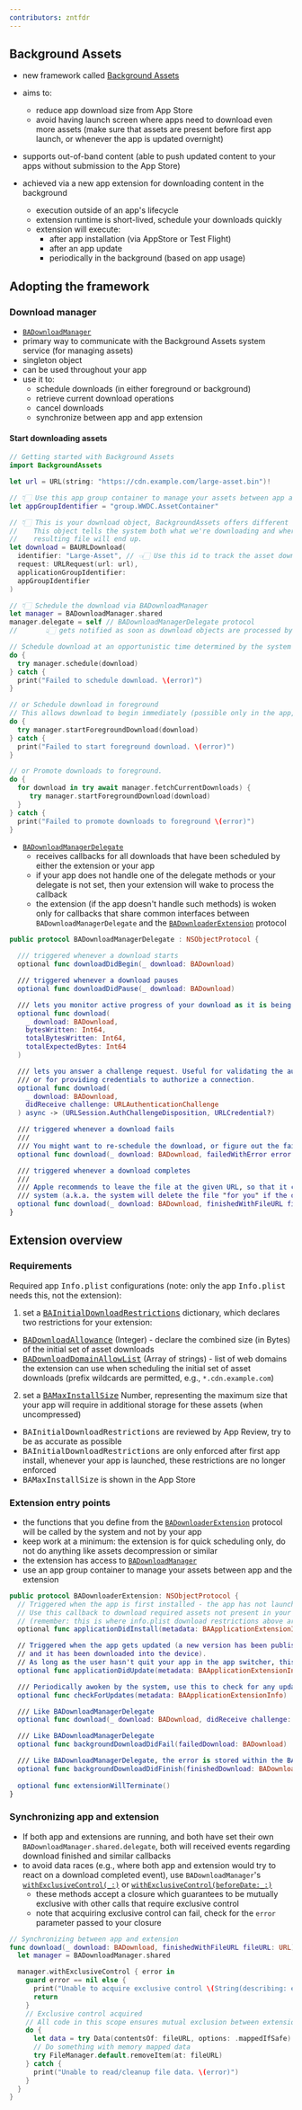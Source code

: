 ```yaml
---
contributors: zntfdr
---
```


## Background Assets

- new framework called [Background Assets][ba]
- aims to:
  - reduce app download size from App Store
  - avoid having launch screen where apps need to download even more assets (make sure that assets are present before first app launch, or whenever the app is updated overnight)

- supports out-of-band content (able to push updated content to your apps without submission to the App Store)

- achieved via a new app extension for downloading content in the background
  - execution outside of an app's lifecycle
  - extension runtime is short-lived, schedule your downloads quickly
  - extension will execute:
    - after app installation (via AppStore or Test Flight)
    - after an app update
    - periodically in the background (based on app usage)

## Adopting the framework

### Download manager

- [`BADownloadManager`][BADownloadManager]
- primary way to communicate with the Background Assets system service (for managing assets)
- singleton object
- can be used throughout your app
- use it to: 
  - schedule downloads (in either foreground or background)
  - retrieve current download operations
  - cancel downloads
  - synchronize between app and app extension

#### Start downloading assets

```swift
// Getting started with Background Assets
import BackgroundAssets

let url = URL(string: "https://cdn.example.com/large-asset.bin")!

// 👇🏻 Use this app group container to manage your assets between app and the extension
let appGroupIdentifier = "group.WWDC.AssetContainer"

// 👇🏻 This is your download object, BackgroundAssets offers different objects.
//    This object tells the system both what we're downloading and where the 
//    resulting file will end up.
let download = BAURLDownload(
  identifier: "Large-Asset", // 👈🏻 Use this id to track the asset download across app/extensions launches
  request: URLRequest(url: url),
  applicationGroupIdentifier:
  appGroupIdentifier
)

// 👇🏻 Schedule the download via BADownloadManager
let manager = BADownloadManager.shared
manager.delegate = self // BADownloadManagerDelegate protocol
//       👆🏻 gets notified as soon as download objects are processed by the system

// Schedule download at an opportunistic time determined by the system
do {
  try manager.schedule(download)
} catch {
  print("Failed to schedule download. \(error)")
}

// or Schedule download in foreground
// This allows download to begin immediately (possible only in the app, not in the extension)
do {
  try manager.startForegroundDownload(download)
} catch {
  print("Failed to start foreground download. \(error)")
}

// or Promote downloads to foreground.
do {
  for download in try await manager.fetchCurrentDownloads) {
     try manager.startForegroundDownload(download)
  }
} catch {
  print("Failed to promote downloads to foreground \(error)")
}
```

- [`BADownloadManagerDelegate`][BADownloadManagerDelegate]
  - receives callbacks for all downloads that have been scheduled by either the extension or your app
  - if your app does not handle one of the delegate methods or your delegate is not set, then your extension will wake to process the callback
  - the extension (if the app doesn't handle such methods) is woken only for callbacks that share common interfaces between `BADownloadManagerDelegate` and the [`BADownloaderExtension`][BADownloaderExtension] protocol

```swift
public protocol BADownloadManagerDelegate : NSObjectProtocol {

  /// triggered whenever a download starts
  optional func downloadDidBegin(_ download: BADownload)

  /// triggered whenever a download pauses
  optional func downloadDidPause(_ download: BADownload)

  /// lets you monitor active progress of your download as it is being downloaded in the foreground
  optional func download(
    _ download: BADownload, 
    bytesWritten: Int64, 
    totalBytesWritten: Int64, 
    totalExpectedBytes: Int64
  )

  /// lets you answer a challenge request. Useful for validating the authenticity of a connection 
  /// or for providing credentials to authorize a connection.
  optional func download(
    _ download: BADownload, 
    didReceive challenge: URLAuthenticationChallenge
  ) async -> (URLSession.AuthChallengeDisposition, URLCredential?)

  /// triggered whenever a download fails
  ///
  /// You might want to re-schedule the download, or figure out the failure cause
  optional func download(_ download: BADownload, failedWithError error: Error)

  /// triggered whenever a download completes
  ///
  /// Apple recommends to leave the file at the given URL, so that it can be managed by the 
  /// system (a.k.a. the system will delete the file "for you" if the device is low on space)
  optional func download(_ download: BADownload, finishedWithFileURL fileURL: URL)
}
```

## Extension overview

### Requirements

Required app <kbd>Info.plist</kbd> configurations (note: only the app <kbd>Info.plist</kbd> needs this, not the extension):

1. set a [<kbd>BAInitialDownloadRestrictions</kbd>][bainitialdownloadrestrictions] dictionary, which declares two restrictions for your extension:
  - [<kbd>BADownloadAllowance</kbd>][BADownloadAllowance] (Integer) - declare the combined size (in Bytes) of the initial set of asset downloads
  - [<kbd>BADownloadDomainAllowList</kbd>][BADownloadDomainAllowList] (Array of strings) - list of web domains the extension can use when scheduling the initial set of asset downloads (prefix wildcards are permitted, e.g., `*.cdn.example.com`)

2. set a [<kbd>BAMaxInstallSize</kbd>][BAMaxInstallSize] Number, representing the maximum size that your app will require in additional storage for these assets (when uncompressed)

- <kbd>BAInitialDownloadRestrictions</kbd> are reviewed by App Review, try to be as accurate as possible
- <kbd>BAInitialDownloadRestrictions</kbd> are only enforced after first app install, whenever your app is launched, these restrictions are no longer enforced
- <kbd>BAMaxInstallSize</kbd> is shown in the App Store

### Extension entry points

- the functions that you define from the [`BADownloaderExtension`][BADownloaderExtension] protocol will be called by the system and not by your app
- keep work at a minimum: the extension is for quick scheduling only, do not do anything like assets decompression or similar
- the extension has access to [`BADownloadManager`][BADownloadManager]
- use an app group container to manage your assets between app and the extension

```swift
public protocol BADownloaderExtension: NSObjectProtocol {
  // Triggered when the app is first installed - the app has not launched yet, but your extension has.
  // Use this callback to download required assets not present in your app binary
  // (remember: this is where info.plist download restrictions above are applied)
  optional func applicationDidInstall(metadata: BAApplicationExtensionInfo)

  // Triggered when the app gets updated (a new version has been published on the store
  // and it has been downloaded into the device).
  // As long as the user hasn't quit your app in the app switcher, this will trigger.
  optional func applicationDidUpdate(metadata: BAApplicationExtensionInfo)

  /// Periodically awoken by the system, use this to check for any updates that need to be background downloaded
  optional func checkForUpdates(metadata: BAApplicationExtensionInfo)

  /// Like BADownloadManagerDelegate
  optional func download(_ download: BADownload, didReceive challenge: URLAuthenticationChallenge) async -> (URLSession.AuthChallengeDisposition, URLCredential?)

  /// Like BADownloadManagerDelegate
  optional func backgroundDownloadDidFail(failedDownload: BADownload)

  /// Like BADownloadManagerDelegate, the error is stored within the BADownload object
  optional func backgroundDownloadDidFinish(finishedDownload: BADownload, fileURL: URL)
  
  optional func extensionWillTerminate()
}
```

### Synchronizing app and extension

- If both app and extensions are running, and both have set their own `BADownloadManager.shared.delegate`, both will received events regarding download finished and similar callbacks
- to avoid data races (e.g., where both app and extension would try to react on a download completed event), use `BADownloadManager`'s [`withExclusiveControl(_:)`][withExclusiveControl(_:)] or [`withExclusiveControl(beforeDate:_:)`][withExclusiveControl(beforeDate:_:)]
  - these methods accept a closure which guarantees to be mutually exclusive with other calls that require exclusive control
  - note that acquiring exclusive control can fail, check for the `error` parameter passed to your closure

```swift
// Synchronizing between app and extension
func download(_ download: BADownload, finishedWithFileURL fileURL: URL) {
  let manager = BADownloadManager.shared

  manager.withExclusiveControl { error in
    guard error == nil else {
      print("Unable to acquire exclusive control \(String(describing: error))")
      return
    }
    // Exclusive control acquired
    // All code in this scope ensures mutual exclusion between extension and app
    do {
      let data = try Data(contentsOf: fileURL, options: .mappedIfSafe)
      // Do something with memory mapped data
      try FileManager.default.removeItem(at: fileURL)
    } catch {
      print("Unable to read/cleanup file data. \(error)")
    }
  }
}
```

[ba]: https://developer.apple.com/documentation/backgroundassets
[BADownloadManager]: https://developer.apple.com/documentation/backgroundassets/badownloadmanager
[BADownloadManagerDelegate]: https://developer.apple.com/documentation/backgroundassets/badownloadmanagerdelegate
[BADownloaderExtension]: https://developer.apple.com/documentation/backgroundassets/badownloaderextension
[bainitialdownloadrestrictions]: https://developer.apple.com/documentation/bundleresources/information_property_list/bainitialdownloadrestrictions
[BADownloadAllowance]: https://developer.apple.com/documentation/bundleresources/information_property_list/bainitialdownloadrestrictions/badownloadallowance
[BADownloadDomainAllowList]: https://developer.apple.com/documentation/bundleresources/information_property_list/bainitialdownloadrestrictions/badownloaddomainallowlist
[BAMaxInstallSize]: https://developer.apple.com/documentation/bundleresources/information_property_list/bamaxinstallsize

[withExclusiveControl(_:)]: https://developer.apple.com/documentation/backgroundassets/badownloadmanager/4027481-withexclusivecontrol
[withExclusiveControl(beforeDate:_:)]: https://developer.apple.com/documentation/backgroundassets/badownloadmanager/4027482-withexclusivecontrol